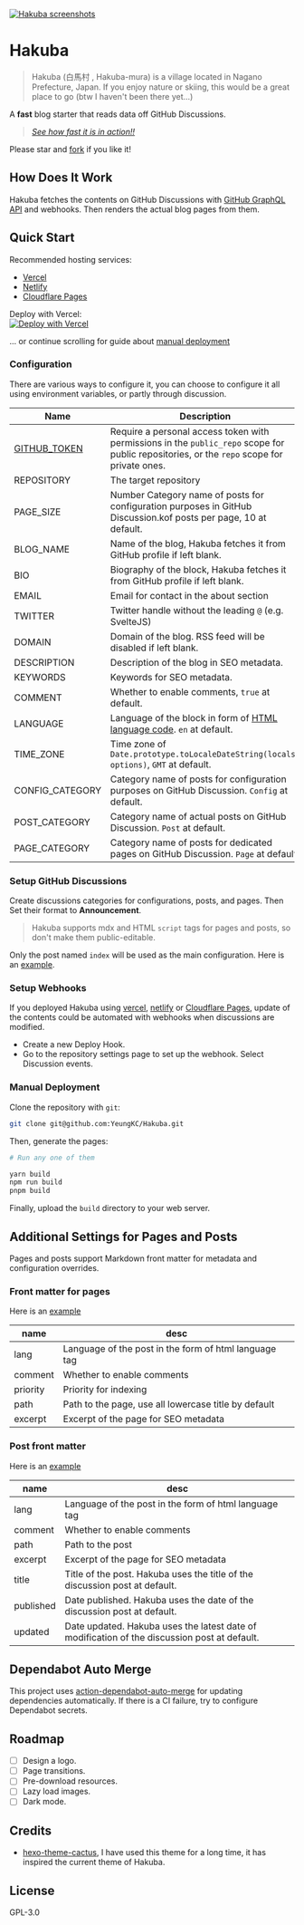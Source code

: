 [![Hakuba screenshots](./screenshots.png 'Hakuba screenshots')](https://hakuba.yeungkc.com/)

# Hakuba

> Hakuba (白馬村 , Hakuba-mura) is a village located in Nagano Prefecture, Japan.
> If you enjoy nature or skiing, this would be a great place to go (btw I haven't been there yet...)

A **fast** blog starter that reads data off GitHub Discussions.

> _[See how fast it is in action!!](https://pagespeed.web.dev/report?url=https%3A%2F%2Fhakuba.yeungkc.com%2F)_

Please star and [fork](https://github.com/YeungKC/Hakuba/fork) if you like it!

## How Does It Work

Hakuba fetches the contents on GitHub Discussions with [GitHub GraphQL API](https://docs.github.com/en/graphql) and webhooks.
Then renders the actual blog pages from them.

## Quick Start

Recommended hosting services:

- [Vercel](https://vercel.com/)
- [Netlify](https://app.netlify.com/)
- [Cloudflare Pages](https://pages.cloudflare.com/)

Deploy with Vercel:  
[![Deploy with Vercel](https://vercel.com/button)](https://vercel.com/new/clone?repository-url=https%3A%2F%2Fgithub.com%2FYeungKC%2FHakuba&env=GITHUB_TOKEN,REPOSITORY&envDescription=Configure%20token%20and%20repository%20name%2C%20see%20https%3A%2F%2Fgithub.com%2FYeungKC%2FHakuba&project-name=blog&repo-name=blog&demo-title=Hakuba&demo-description=A%20fast%20blog%20starter%20driven%20by%20Github%20discussions%20for%20all%20data.&demo-url=https%3A%2F%2Fhakuba.yeungkc.com%2F&demo-image=https%3A%2F%2Fgithub.com%2FYeungKC%2FHakuba%2Fraw%2Fmaster%2Fscreenshots.png)

... or continue scrolling for guide about [manual deployment](#manual-deployment)

### Configuration

There are various ways to configure it, you can choose to configure it all using environment variables, or partly through discussion.

| Name                                               | Description                                                                                                                                       | Required | env | config |
| -------------------------------------------------- | ------------------------------------------------------------------------------------------------------------------------------------------------- | -------- | --- | ------ |
| [GITHUB_TOKEN](https://github.com/settings/tokens) | Require a personal access token with permissions in the `public_repo` scope for public repositories, or the `repo` scope for private ones.        | ✅       | ✅  | ❌     |
| REPOSITORY                                         | The target repository                                                                                                                             | ✅       | ✅  | ❌     |
| PAGE_SIZE                                          | Number Category name of posts for configuration purposes in GitHub Discussion.kof posts per page, 10 at default.                                  | ❌       | ✅  | ✅     |
| BLOG_NAME                                          | Name of the blog, Hakuba fetches it from GitHub profile if left blank.                                                                            | ❌       | ✅  | ✅     |
| BIO                                                | Biography of the block, Hakuba fetches it from GitHub profile if left blank.                                                                      | ❌       | ✅  | ✅     |
| EMAIL                                              | Email for contact in the about section                                                                                                            | ❌       | ✅  | ✅     |
| TWITTER                                            | Twitter handle without the leading `@` (e.g. SvelteJS)                                                                                            | ❌       | ✅  | ✅     |
| DOMAIN                                             | Domain of the blog. RSS feed will be disabled if left blank.                                                                                      | ❌       | ✅  | ✅     |
| DESCRIPTION                                        | Description of the blog in SEO metadata.                                                                                                          | ❌       | ✅  | ✅     |
| KEYWORDS                                           | Keywords for SEO metadata.                                                                                                                        | ❌       | ✅  | ✅     |
| COMMENT                                            | Whether to enable comments, `true` at default.                                                                                                    | ❌       | ✅  | ✅     |
| LANGUAGE                                           | Language of the block in form of [HTML language code](https://developer.mozilla.org/en-US/docs/Web/HTML/Global_attributes/lang). `en` at default. | ❌       | ✅  | ✅     |
| TIME_ZONE                                          | Time zone of `Date.prototype.toLocaleDateString(locals, options)`, `GMT` at default.                                                              | ❌       | ✅  | ✅     |
| CONFIG_CATEGORY                                    | Category name of posts for configuration purposes on GitHub Discussion. `Config` at default.                                                      | ❌       | ✅  | ❌     |
| POST_CATEGORY                                      | Category name of actual posts on GitHub Discussion. `Post` at default.                                                                            | ❌       | ✅  | ❌     |
| PAGE_CATEGORY                                      | Category name of posts for dedicated pages on GitHub Discussion. `Page` at default.                                                               | ❌       | ✅  | ❌     |

### Setup GitHub Discussions

Create discussions categories for configurations, posts, and pages. Then Set their format to **Announcement**.

> Hakuba supports mdx and HTML `script` tags for pages and posts, so don't make them public-editable.

Only the post named `index` will be used as the main configuration. Here is an [example](https://github.com/YeungKC/Hakuba/discussions/3).

### Setup Webhooks

If you deployed Hakuba using [vercel](https://vercel.com/), [netlify](https://app.netlify.com/) or [Cloudflare Pages](https://pages.cloudflare.com/), update of the contents could be automated with webhooks when discussions are modified.

- Create a new Deploy Hook.
- Go to the repository settings page to set up the webhook. Select Discussion events.

### Manual Deployment

Clone the repository with `git`:

```bash
git clone git@github.com:YeungKC/Hakuba.git
```

Then, generate the pages:

```bash
# Run any one of them

yarn build
npm run build
pnpm build
```

Finally, upload the `build` directory to your web server.

## Additional Settings for Pages and Posts

Pages and posts support Markdown front matter for metadata and configuration overrides.

### Front matter for pages

Here is an [example](https://github.com/YeungKC/Hakuba/discussions/58)

| name     | desc                                                  |
| -------- | ----------------------------------------------------- |
| lang     | Language of the post in the form of html language tag |
| comment  | Whether to enable comments                            |
| priority | Priority for indexing                                 |
| path     | Path to the page, use all lowercase title by default  |
| excerpt  | Excerpt of the page for SEO metadata                  |

### Post front matter

Here is an [example](https://github.com/YeungKC/Hakuba/discussions/58)

| name      | desc                                                                                         |
| --------- | -------------------------------------------------------------------------------------------- |
| lang      | Language of the post in the form of html language tag                                        |
| comment   | Whether to enable comments                                                                   |
| path      | Path to the post                                                                             |
| excerpt   | Excerpt of the page for SEO metadata                                                         |
| title     | Title of the post. Hakuba uses the title of the discussion post at default.                  |
| published | Date published. Hakuba uses the date of the discussion post at default.                      |
| updated   | Date updated. Hakuba uses the latest date of modification of the discussion post at default. |

## Dependabot Auto Merge

This project uses [action-dependabot-auto-merge](https://github.com/ahmadnassri/action-dependabot-auto-merge#token-scope) for updating dependencies automatically. If there is a CI failure, try to configure Dependabot secrets.

## Roadmap

- [ ] Design a logo.
- [ ] Page transitions.
- [ ] Pre-download resources.
- [ ] Lazy load images.
- [ ] Dark mode.

## Credits

- [hexo-theme-cactus](https://github.com/probberechts/hexo-theme-cactus), I have used this theme for a long time, it has inspired the current theme of Hakuba.

## License

GPL-3.0
